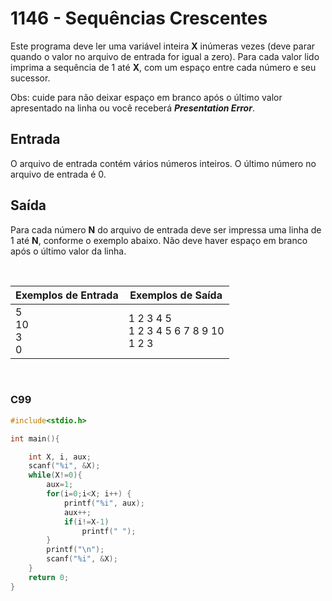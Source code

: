 1146 - Sequências Crescentes
============================

Este programa deve ler uma variável inteira **X** inúmeras vezes (deve parar quando o valor no arquivo de entrada for igual a zero). Para cada valor lido imprima a sequência de 1 até **X**, com um espaço entre cada número e seu sucessor.  
  
Obs: cuide para não deixar espaço em branco após o último valor apresentado na linha ou você receberá **_Presentation Error_**.

Entrada
-------

O arquivo de entrada contém vários números inteiros. O último número no arquivo de entrada é 0.

Saída
-----

Para cada número **N** do arquivo de entrada deve ser impressa uma linha de 1 até **N**, conforme o exemplo abaixo. Não deve haver espaço em branco após o último valor da linha.

&nbsp;

| Exemplos de Entrada | Exemplos de Saída    |
|---------------------|----------------------|
| 5 <br/> 10 <br/> 3 <br/> 0 | 1 2 3 4 5 <br/> 1 2 3 4 5 6 7 8 9 10 <br/> 1 2 3 |

&nbsp;

### C99

```c
#include<stdio.h>

int main(){

	int X, i, aux;
	scanf("%i", &X);
	while(X!=0){
		aux=1;
		for(i=0;i<X; i++) {
			printf("%i", aux);
			aux++;
			if(i!=X-1)
				printf(" ");
		}
		printf("\n");
		scanf("%i", &X);
	}
	return 0;
}
```
